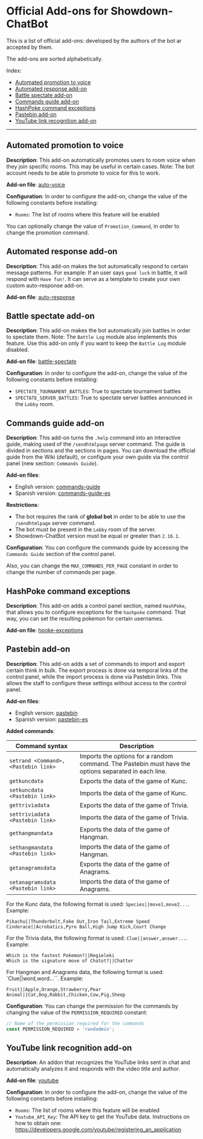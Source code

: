 <!-- omit in toc -->
# Official Add-ons for Showdown-ChatBot

This is a list of official add-ons: developed by the authors of the bot ar accepted by them.

The add-ons are sorted alphabetically.

Index:
- [Automated promotion to voice](#automated-promotion-to-voice)
- [Automated response add-on](#automated-response-add-on)
- [Battle spectate add-on](#battle-spectate-add-on)
- [Commands guide add-on](#commands-guide-add-on)
- [HashPoke command exceptions](#hashpoke-command-exceptions)
- [Pastebin add-on](#pastebin-add-on)
- [YouTube link recognition add-on](#youtube-link-recognition-add-on)

--------------------

## Automated promotion to voice

**Description**: This add-on automatically promotes users to room voice when they join specific rooms. This may be useful in certain cases. Note: The bot account needs to be able to promote to voice for this to work.

**Add-on file**: [auto-voice](./auto-voice.js)

**Configuration**: In order to configure the add-on, change the value of the following constants before installing:

 - `Rooms`: The list of rooms where this feature will be enabled

You can optionally change the value of `Promotion_Command`, in order to change the promotion command.

## Automated response add-on

**Description**: This add-on makes the bot automatically respond to certain message patterns. For example: If an user says `good luck` in battle, it will respond with `Have fun!`. It can serve as a template to create your own custom auto-response add-on.

**Add-on file**: [auto-response](./auto-response.js)

## Battle spectate add-on

**Description**: This add-on makes the bot automatically join battles in order to spectate them. Note: The `Battle Log` module also implements this feature. Use this add-on only if you want to keep the `Battle Log` module disabled.

**Add-on file**: [battle-spectate](./battle-spectate.js)

**Configuration**: In order to configure the add-on, change the value of the following constants before installing:

 - `SPECTATE_TOURNAMENT_BATTLES`: True to spectate tournament battles
 - `SPECTATE_SERVER_BATTLES`: True to spectate server battles announced in the `Lobby` room.

## Commands guide add-on

**Description**: This add-on turns the `.help` command into an interactive guide, making used of the `/sendhtmlpage` server command. The guide is divided in sections and the sections in pages. You can download the official guide from the Wiki (default), or configure your own guide via the control panel (new section: `Commands Guide`).

**Add-on files**:

 - English version: [commands-guide](./commands-guide.js)
 - Spanish version: [commands-guide-es](./commands-guide-es.js)

**Restrictions**:

 - The bot requires the rank of **global bot** in order to be able to use the `/sendhtmlpage` server command.
 - The bot must be present in the `Lobby` room of the server.
 - Showdown-ChatBot version must be equal or greater than `2.16.1`.

**Configuration**: You can configure the commands guide by accessing the `Commands Guide` section of the control panel.

Also, you can change the `MAX_COMMANDS_PER_PAGE` constant in order to change the number of commands per page.

## HashPoke command exceptions

**Description**: This add-on adds a control panel section, named `HashPoke`, that allows you to configure exceptions for the `hashpoke` command. That way, you can set the resulting pokemon for certain usernames.

**Add-on file**: [hpoke-exceptions](./hpoke-exceptions.js)

## Pastebin add-on

**Description**: This add-on adds a set of commands to import and export certain think in bulk. The export process is done via temporal links of the control panel, while the import process is done via Pastebin links. This allows the staff to configure these settings without access to the control panel.

**Add-on files**:

 - English version: [pastebin](./pastebin.js)
 - Spanish version: [pastebin-es](./pastebin-es.js)

**Added commands**:

| Command syntax | Description |
|--- | --- |
| `setrand <Command>, <Pastebin link>` | Imports the options for a random command. The Pastebin must have the options separated in each line. |
| `getkuncdata` | Exports the data of the game of Kunc. |
| `setkuncdata <Pastebin link>` | Imports the data of the game of Kunc. |
| `gettriviadata` | Exports the data of the game of Trivia. |
| `settriviadata <Pastebin link>` | Imports the data of the game of Trivia. |
| `gethangmandata` | Exports the data of the game of Hangman. |
| `sethangmandata <Pastebin link>` | Imports the data of the game of Hangman. |
| `getanagramsdata` | Exports the data of the game of Anagrams. |
| `setanagramsdata <Pastebin link>` | Imports the data of the game of Anagrams. |

For the Kunc data, the following format is used: `Species||move1,move2...`. Example:
 
```
Pikachu||Thunderbolt,Fake Out,Iron Tail,Extreme Speed    
Cinderace||Acrobatics,Pyro Ball,High Jump Kick,Court Change
```

For the Trivia data, the following format is used: `Clue||answer,answer...`. Example:

```
Which is the fastest Pokemon?||Regieleki
Which is the signature move of Chatot?||Chatter
```

For Hangman and Anagrams data, the following format is used: `Clue||word,word...``. Example:

```
Fruit||Apple,Orange,Strawberry,Pear
Animal||Cat,Dog,Rabbit,Chicken,Cow,Pig,Sheep
```

**Configuration**: You can change the permission for the commands by changing the value of the `PERMISSION_REQUIRED` constant:

```js
// Name of the permission required for the commands
const PERMISSION_REQUIRED = 'randadmin'; 
```

## YouTube link recognition add-on

**Description**: An addon that recognizes the YouTube links sent in chat and automatically analyzes it and responds with the video title and author.

**Add-on file**: [youtube](./youtube.js)

**Configuration**: In order to configure the add-on, change the value of the following constants before installing:

 - `Rooms`: The list of rooms where this feature will be enabled
 - `Youtube_API_Key`: The API key to get the YouTube data. Instructions on how to obtain one: https://developers.google.com/youtube/registering_an_application
